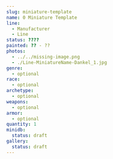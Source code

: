 ```yaml
---
slug: miniature-template
name: 0 Miniature Template
line:
  - Manufacturer
  - Line
status: ????
painted: ?? - ??
photos:
  - ../../missing-image.png
  - ./Line-MiniatureName-Dankel_1.jpg
genre:
  - optional
race:
  - optional
archetype:
  - optional
weapons:
  - optional
armor:
  - optional
quantity: 1
minidb:
  status: draft
gallery:
  status: draft
---
```


